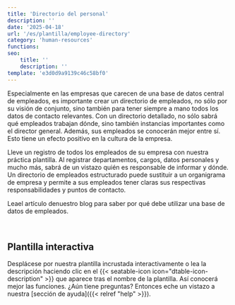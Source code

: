 ```yaml
---
title: 'Directorio del personal'
description: ''
date: '2025-04-18'
url: '/es/plantilla/employee-directory'
category: 'human-resources'
functions:
seo:
    title: ''
    description: ''
template: 'e3d0d9a9139c46c58bf0'
---
```


Especialmente en las empresas que carecen de una base de datos central de empleados, es importante crear un directorio de empleados, no sólo por su visión de conjunto, sino también para tener siempre a mano todos los datos de contacto relevantes. Con un directorio detallado, no sólo sabrá qué empleados trabajan dónde, sino también instancias importantes como el director general. Además, sus empleados se conocerán mejor entre sí. Esto tiene un efecto positivo en la cultura de la empresa.

Lleve un registro de todos los empleados de su empresa con nuestra práctica plantilla. Al registrar departamentos, cargos, datos personales y mucho más, sabrá de un vistazo quién es responsable de informar y dónde. Un directorio de empleados estructurado puede sustituir a un organigrama de empresa y permite a sus empleados tener claras sus respectivas responsabilidades y puntos de contacto.

Leael artículo denuestro blog para saber por qué debe utilizar una base de datos de empleados.

​

## Plantilla interactiva

Desplácese por nuestra plantilla incrustada interactivamente o lea la descripción haciendo clic en el {{< seatable-icon icon="dtable-icon-description" >}} que aparece tras el nombre de la plantilla. Así conocerá mejor las funciones. ¿Aún tiene preguntas? Entonces eche un vistazo a nuestra [sección de ayuda]({{< relref "help" >}}).
